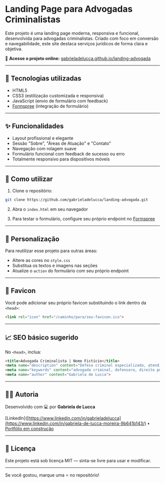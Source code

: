 # Landing Page para Advogadas Criminalistas

Este projeto é uma landing page moderna, responsiva e funcional, desenvolvida para advogadas criminalistas. Criado com foco em conversão e navegabilidade, este site destaca serviços jurídicos de forma clara e objetiva.


🔗 **Acesse o projeto online:** [gabrieladelucca.github.io/landing-advogada](https://gabrieladelucca.github.io/landing-advogada)

---

## 🚀 Tecnologias utilizadas

- HTML5
- CSS3 (estilização customizada e responsiva)
- JavaScript (envio de formulário com feedback)
- [Formspree](https://formspree.io) (integração de formulário)

---

## ✨ Funcionalidades

- Layout profissional e elegante
- Sessão "Sobre", "Áreas de Atuação" e "Contato"
- Navegação com rolagem suave
- Formulário funcional com feedback de sucesso ou erro
- Totalmente responsivo para dispositivos móveis

---

## 🧩 Como utilizar

1. Clone o repositório:

```bash
git clone https://github.com/gabrieladelucca/landing-advogada.git
```

2. Abra o `index.html` em seu navegador

3. Para testar o formulário, configure seu próprio endpoint no [Formspree](https://formspree.io)

---

## 🧠 Personalização

Para reutilizar esse projeto para outras áreas:

- Altere as cores no `style.css`
- Substitua os textos e imagens nas seções
- Atualize o `action` do formulário com seu próprio endpoint

---

## 📌 Favicon

Você pode adicionar seu próprio favicon substituindo o link dentro da `<head>`:
```html
<link rel="icon" href="/caminho/para/seu-favicon.ico">
```

---

## 📈 SEO básico sugerido

No `<head>`, inclua:
```html
<title>Advogada Criminalista | Nome Fictício</title>
<meta name="description" content="Defesa criminal especializada, atendimento humano e ágil. Conheça nossos serviços jurídicos." />
<meta name="keywords" content="advogada criminal, defensora, direito penal, consultoria jurídica">
<meta name="author" content="Gabriela de Lucca">
```

---

## 🧑‍💻 Autoria

Desenvolvido com 💻 por **Gabriela de Lucca**

[LinkedIn]([https://www.linkedin.com/in/gabrieladelucca](https://www.linkedin.com/in/gabriela-de-lucca-moreira-9b641b143/) • [Portfólio em construção](https://gabrieladelucca.github.io/portfolio-gabrieladelucca)

---

## 📄 Licença

Este projeto está sob licença MIT — sinta-se livre para usar e modificar.

---

Se você gostou, marque uma ⭐ no repositório!
